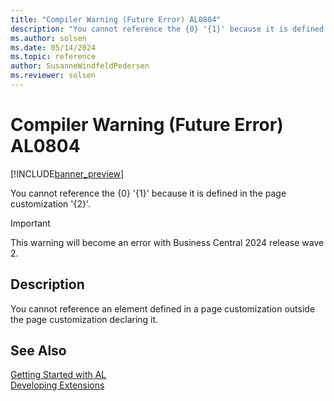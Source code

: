 ```yaml
---
title: "Compiler Warning (Future Error) AL0804"
description: "You cannot reference the {0} '{1}' because it is defined in the page customization '{2}'."
ms.author: solsen
ms.date: 05/14/2024
ms.topic: reference
author: SusanneWindfeldPedersen
ms.reviewer: solsen
---
```

[//]: # (START>DO_NOT_EDIT)
[//]: # (IMPORTANT:Do not edit any of the content between here and the END>DO_NOT_EDIT.)
[//]: # (Any modifications should be made in the .xml files in the ModernDev repo.)
# Compiler Warning (Future Error) AL0804

[!INCLUDE[banner_preview](../includes/banner_preview.md)]

You cannot reference the {0} '{1}' because it is defined in the page customization '{2}'.


> [!IMPORTANT]
> This warning will become an error with Business Central 2024 release wave 2.  

## Description
You cannot reference an element defined in a page customization outside the page customization declaring it.  

[//]: # (IMPORTANT: END>DO_NOT_EDIT)
## See Also  
[Getting Started with AL](../devenv-get-started.md)  
[Developing Extensions](../devenv-dev-overview.md)  